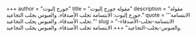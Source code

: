 +++
author = "جورج إليوت"
title = "مقولة جورج إليوت"
description = "مقولة جورج إليوت: الابتسامة تجلب الأصدقاء، والعبوس يجلب التجاعيد."
quote = '''الابتسامة تجلب الأصدقاء، والعبوس يجلب التجاعيد.''' 
slug = "الابتسامة-تجلب-الأصدقاء-والعبوس-يجلب-التجاعيد"
+++
الابتسامة تجلب الأصدقاء، والعبوس يجلب التجاعيد.
